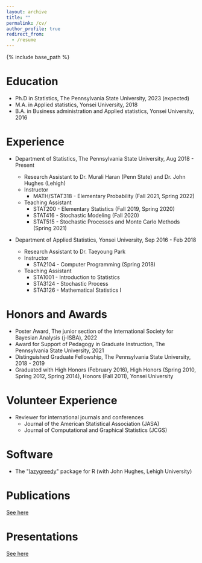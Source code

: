 ```yaml
---
layout: archive
title: ""
permalink: /cv/
author_profile: true
redirect_from:
  - /resume
---
```


{% include base_path %}

Education
======
* Ph.D in Statistics, The Pennsylvania State University, 2023 (expected)
* M.A. in Applied statistics, Yonsei University, 2018
* B.A. in Business administration and Applied statistics, Yonsei University, 2016


Experience
======
* Department of Statistics, The Pennsylvania State University, Aug 2018 - Present
  - Research Assistant to Dr. Murali Haran (Penn State) and Dr. John Hughes (Lehigh)
  - Instructor
    + MATH/STAT318 - Elementary Probability (Fall 2021, Spring 2022)
  - Teaching Assistant
    + STAT200 - Elementary Statistics (Fall 2019, Spring 2020)
    + STAT416 - Stochastic Modeling (Fall 2020)
    + STAT515 - Stochastic Processes and Monte Carlo Methods (Spring 2021)

* Department of Applied Statistics, Yonsei University, Sep 2016 - Feb 2018
  - Research Assistant to Dr. Taeyoung Park
  - Instructor
    + STA2104 - Computer Programming (Spring 2018)
  - Teaching Assistant
    + STA1001 - Introduction to Statistics
    + STA3124 - Stochastic Process
    + STA3126 - Mathematical Statistics I


Honors and Awards
======
* Poster Award, The junior section of the International Society for Bayesian Analysis (j-ISBA), 2022
* Award for Support of Pedagogy in Graduate Instruction, The Pennsylvania State University, 2021
* Distinguished Graduate Fellowship, The Pennsylvania State University, 2018 - 2019
* Graduated with High Honors (February 2016), High Honors (Spring 2010, Spring 2012, Spring 2014), Honors (Fall 2011), Yonsei University


Volunteer Experience
======
* Reviewer for international journals and conferences
  - Journal of the American Statistical Association (JASA)
  - Journal of Computational and Graphical Statistics (JCGS)


Software
======
* The "[lazygreedy](https://cran.r-project.org/web/packages/lazygreedy/lazygreedy.pdf)" package for R (with John Hughes, Lehigh University)


Publications
======
[See here](https://bokgyeong.github.io/publications/)


Presentations
======
[See here](https://bokgyeong.github.io/talks/)


<!--
Skills
======
* Skill 1
* Skill 2
  * Sub-skill 2.1
  * Sub-skill 2.2
  * Sub-skill 2.3
* Skill 3

Publications
======
  <ul>{% for post in site.publications %}
    {% include archive-single-cv.html %}
  {% endfor %}</ul>
  
Talks
======
  <ul>{% for post in site.talks %}
    {% include archive-single-talk-cv.html %}
  {% endfor %}</ul>
  
Teaching
======
  <ul>{% for post in site.teaching %}
    {% include archive-single-cv.html %}
  {% endfor %}</ul>
  
Service and leadership
======
* Currently signed in to 43 different slack teams
-->

